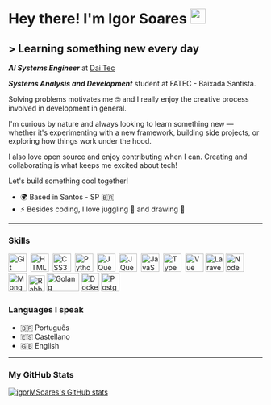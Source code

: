  Hey there! I'm Igor Soares <img alt="waving hand" src="https://user-images.githubusercontent.com/18350557/176309783-0785949b-9127-417c-8b55-ab5a4333674e.gif" width="30" />
====

\> Learning something new every day
---

<em>**AI Systems Engineer**</em> at [Dai Tec](https://dai.tec.br/)

<em>**Systems Analysis and Development**</em> student at FATEC - Baixada Santista.

Solving problems motivates me 🤓 and I really enjoy the creative process involved in development in general.

I'm curious by nature and always looking to learn something new — whether it's experimenting with a new framework, building side projects, or exploring how things work under the hood.

I also love open source and enjoy contributing when I can.
Creating and collaborating is what keeps me excited about tech!

Let's build something cool together!

* 🌍  Based in Santos - SP 🇧🇷
* ⚡  Besides coding, I love juggling :juggling_person: and drawing :art:

---

### Skills

<p align="left">
<a href="https://git-scm.com/" target="_blank" rel="noreferrer"><img src="https://git-scm.com/images/logos/downloads/Git-Icon-1788C.svg" width="36" height="36" alt="Git" title="Git" /></a>&nbsp;
<a href="https://developer.mozilla.org/en-US/docs/Glossary/HTML5" target="_blank" rel="noreferrer"><img src="https://raw.githubusercontent.com/danielcranney/readme-generator/main/public/icons/skills/html5-colored.svg" width="36" height="36" alt="HTML5" title="HTML5" /></a>&nbsp;
<a href="https://www.w3.org/TR/CSS/#css" target="_blank" rel="noreferrer"><img src="https://raw.githubusercontent.com/danielcranney/readme-generator/main/public/icons/skills/css3-colored.svg" width="36" height="36" alt="CSS3" title="CSS3" /></a>&nbsp;
<a href="https://www.python.org/" target="_blank" rel="noreferrer"><img src="https://raw.githubusercontent.com/danielcranney/readme-generator/main/public/icons/skills/python-colored.svg" width="36" height="36" alt="Python" title="Python" /></a>&nbsp;
<a href="https://jquery.com/" target="_blank" rel="noreferrer"><img src="https://raw.githubusercontent.com/danielcranney/readme-generator/main/public/icons/skills/jquery-colored.svg" width="36" height="36" alt="JQuery" title="JQuery" /></a>&nbsp;
<a href="https://tailwindcss.com/" target="_blank" rel="noreferrer"><img src="https://tailwindcss.com/_next/static/media/tailwindcss-mark.3c5441fc7a190fb1800d4a5c7f07ba4b1345a9c8.svg" width="36" height="36" alt="JQuery" title="Tailwind" /></a>&nbsp;
 <a href="https://developer.mozilla.org/en-US/docs/Web/JavaScript" target="_blank" rel="noreferrer"><img src="https://raw.githubusercontent.com/danielcranney/readme-generator/main/public/icons/skills/javascript-colored.svg" width="36" height="36" alt="JavaScript" title="Javascript" /></a>&nbsp;
<a href="https://www.typescriptlang.org/" target="_blank" rel="noreferrer"><img src="https://raw.githubusercontent.com/danielcranney/readme-generator/main/public/icons/skills/typescript-colored.svg" width="36" height="36" alt="TypeScript" title="TypeScript" /></a>&nbsp;
<a href="https://vuejs.org/" target="_blank" rel="noreferrer"><img src="https://raw.githubusercontent.com/danielcranney/readme-generator/main/public/icons/skills/vuejs-colored.svg" width="36" height="36" alt="Vue" title="Vue" /></a>
<a href="https://laravel.com/" target="_blank" rel="noreferrer"><img src="https://laravel.com/img/logomark.min.svg" width="36" height="36" alt="Laravel" title="Laravel" /></a>
<a href="https://nodejs.org/en" target="_blank" rel="noreferrer"><img src="https://avatars.githubusercontent.com/u/9950313?s=200&v=4" width="36" height="36" alt="NodeJS" title="NodeJS" /></a>
<a href="https://www.mongodb.com/" target="_blank" rel="noreferrer"><img src="https://avatars.githubusercontent.com/u/45120?s=200&v=4" height="36" alt="MongoDB" title="MongoDB" /></a>
<a href="https://www.rabbitmq.com/" target="_blank" rel="noreferrer"><img src="https://www.rabbitmq.com/img/rabbitmq-logo.svg" height="32" width="32" alt="RabbitMQ" title="RabbitMQ" /></a>
<a href="https://go.dev/" target="_blank" rel="noreferrer"><img src="https://go.dev/images/go-logo-blue.svg" height="36" width="64" alt="Golang" title="Go" /></a>
<a href="https://www.docker.com/" target="_blank" rel="noreferrer"><img src="https://www.gravatar.com/avatar/7510e100f7ebeca4a0b8c3c617349295?s=40&r=g&d=404" height="36" width="36" alt="Docker" title="Docker" /></a>
<a href="https://www.postgresql.org/" target="_blank" rel="noreferrer"><img src="https://www.postgresql.org/media/img/about/press/elephant.png" height="36" width="36" alt="PostgreSQL" title="PostgreSQL" /></a>
</p>

### Languages I speak

* 🇧🇷 Português
* 🇪🇸 Castellano
* 🇬🇧 English

---

### My GitHub Stats

<a href="http://www.github.com/igorMSoares"><img src="https://github-readme-stats-igormsoares-projects.vercel.app/api?username=igorMSoares&show_icons=true&hide=issues,stars&count_private=true&hide_border=true&theme=gruvbox&rank_icon=github" alt="igorMSoares's GitHub stats" /></a>
